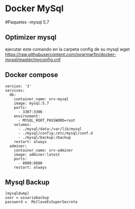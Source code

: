 # Docker MySql


#Paquetes
-mysql 5.7

## Optimizer mysql
ejecutar este comando en la carpeta config de su mysql
wget https://raw.githubusercontent.com/jorarmarfin/docker-mysql/master/myconfig.cnf

## Docker compose
~~~~
version: '3'
services:
  db:
    container_name: srv-mysql
    image: mysql:5.7
    ports:
      - 3307:3306
    environment:
      - MYSQL_ROOT_PASSWORD=root
    volumes:
      - ./mysql/data:/var/lib/mysql
      - ./mysql/config:/etc/mysql/conf.d
      - ./mysql/backup:/backup
    restart: always
  adminer:
    container_name: srv-adminer
    image: adminer:latest
    ports:
      - 8080:8080
    restart: always
~~~~

## Mysql Backup
~~~~
[mysqldump]
user = usuariobackup
password =  MiClaveEsSuperSecreta
~~~~